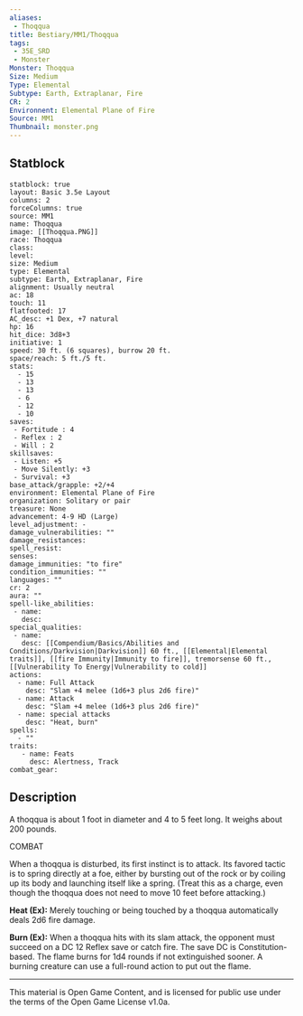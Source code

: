 ```yaml
---
aliases:
 - Thoqqua
title: Bestiary/MM1/Thoqqua
tags: 
 - 35E_SRD
 - Monster
Monster: Thoqqua
Size: Medium
Type: Elemental
Subtype: Earth, Extraplanar, Fire
CR: 2
Environnent: Elemental Plane of Fire
Source: MM1
Thumbnail: monster.png
---
```


## Statblock

```statblock
statblock: true
layout: Basic 3.5e Layout
columns: 2
forceColumns: true
source: MM1 
name: Thoqqua
image: [[Thoqqua.PNG]]
race: Thoqqua
class: 
level: 
size: Medium
type: Elemental
subtype: Earth, Extraplanar, Fire
alignment: Usually neutral
ac: 18
touch: 11
flatfooted: 17
AC_desc: +1 Dex, +7 natural
hp: 16
hit_dice: 3d8+3
initiative: 1
speed: 30 ft. (6 squares), burrow 20 ft.
space/reach: 5 ft./5 ft.
stats:
  - 15
  - 13
  - 13
  - 6
  - 12
  - 10
saves:
 - Fortitude : 4
 - Reflex : 2
 - Will : 2
skillsaves:
 - Listen: +5
 - Move Silently: +3
 - Survival: +3
base_attack/grapple: +2/+4
environment: Elemental Plane of Fire
organization: Solitary or pair
treasure: None
advancement: 4-9 HD (Large)
level_adjustment: -
damage_vulnerabilities: ""
damage_resistances: 
spell_resist: 
senses: 
damage_immunities: "to fire"
condition_immunities: ""
languages: ""
cr: 2
aura: ""
spell-like_abilities:
 - name: 
   desc: 
special_qualities:
 - name:
   desc: [[Compendium/Basics/Abilities and Conditions/Darkvision|Darkvision]] 60 ft., [[Elemental|Elemental traits]], [[fire Immunity|Immunity to fire]], tremorsense 60 ft., [[Vulnerability To Energy|Vulnerability to cold]] 
actions:
  - name: Full Attack
    desc: "Slam +4 melee (1d6+3 plus 2d6 fire)"
  - name: Attack
    desc: "Slam +4 melee (1d6+3 plus 2d6 fire)"
  - name: special attacks
    desc: "Heat, burn"
spells:
  - ""
traits:
   - name: Feats
     desc: Alertness, Track
combat_gear:  
```

## Description



A thoqqua is about 1 foot in diameter and 4 to 5 feet long. It weighs about 200 pounds.

COMBAT

When a thoqqua is disturbed, its first instinct is to attack. Its favored tactic is to spring directly at a foe, either by bursting out of the rock or by coiling up its body and launching itself like a spring. (Treat this as a charge, even though the thoqqua does not need to move 10 feet before attacking.)


**Heat (Ex):** Merely touching or being touched by a thoqqua automatically deals 2d6 fire damage.


**Burn (Ex):** When a thoqqua hits with its slam attack, the opponent must succeed on a DC 12 Reflex save or catch fire. The save DC is Constitution-based. The flame burns for 1d4 rounds if not extinguished sooner. A burning creature can use a full-round action to put out the flame.

---

This material is Open Game Content, and is licensed for public use under the terms of the Open Game License v1.0a.
